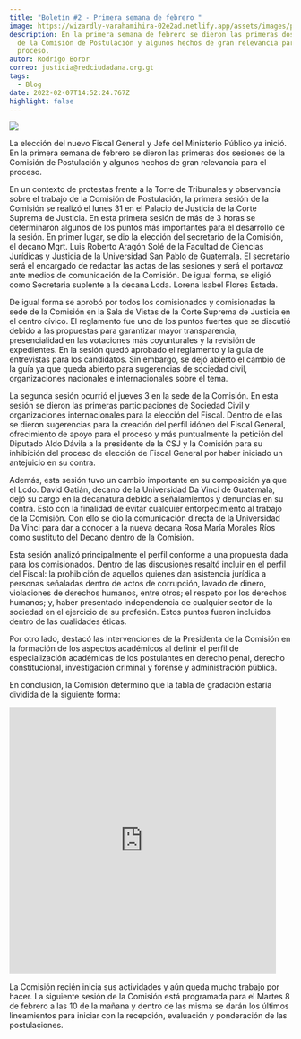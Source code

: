 ```yaml
---
title: "Boletín #2 - Primera semana de febrero "
image: https://wizardly-varahamihira-02e2ad.netlify.app/assets/images/posts/web_mp-16.png
description: En la primera semana de febrero se dieron las primeras dos sesiones
  de la Comisión de Postulación y algunos hechos de gran relevancia para el
  proceso.
autor: Rodrigo Boror
correo: justicia@redciudadana.org.gt
tags:
  - Blog
date: 2022-02-07T14:52:24.767Z
highlight: false
---
```

<!--StartFragment-->

![](/assets/images/posts/screenshot_2.jpg)

La elección del nuevo Fiscal General y Jefe del Ministerio Público ya inició. En la primera semana de febrero se dieron las primeras dos sesiones de la Comisión de Postulación y algunos hechos de gran relevancia para el proceso.

En un contexto de protestas frente a la Torre de Tribunales y observancia sobre el trabajo de la Comisión de Postulación, la primera sesión de la Comisión se realizó el lunes 31 en el Palacio de Justicia de la Corte Suprema de Justicia. En esta primera sesión de más de 3 horas se determinaron algunos de los puntos más importantes para el desarrollo de la sesión. En primer lugar, se dio la elección del secretario de la Comisión, el decano Mgrt. Luis Roberto Aragón Solé de la Facultad de Ciencias Jurídicas y Justicia de la Universidad San Pablo de Guatemala. El secretario será el encargado de redactar las actas de las sesiones y será el portavoz ante medios de comunicación de la Comisión. De igual forma, se eligió como Secretaria suplente a la decana Lcda. Lorena Isabel Flores Estada. 

De igual forma se aprobó por todos los comisionados y comisionadas la sede de la Comisión en la Sala de Vistas de la Corte Suprema de Justicia en el centro cívico. El reglamento fue uno de los puntos fuertes que se discutió debido a las propuestas para garantizar mayor transparencia, presencialidad en las votaciones más coyunturales y la revisión de expedientes. En la sesión quedó aprobado el reglamento y la guía de entrevistas para los candidatos. Sin embargo, se dejó abierto el cambio de la guía ya que queda abierto para sugerencias de sociedad civil, organizaciones nacionales e internacionales sobre el tema. 

La segunda sesión ocurrió el jueves 3 en la sede de la Comisión. En esta sesión se dieron las primeras participaciones de Sociedad Civil y organizaciones internacionales para la elección del Fiscal. Dentro de ellas se dieron sugerencias para la creación del perfil idóneo del Fiscal General, ofrecimiento de apoyo para el proceso y más puntualmente la petición del Diputado Aldo Dávila a la presidente de la CSJ y la Comisión para su inhibición del proceso de elección de Fiscal General por haber iniciado un antejuicio en su contra. 

Además, esta sesión tuvo un cambio importante en su composición ya que el Lcdo. David Gatián, decano de la Universidad Da Vinci de Guatemala, dejó su cargo en la decanatura debido a señalamientos y denuncias en su contra. Esto con la finalidad de evitar cualquier entorpecimiento al trabajo de la Comisión. Con ello se dio la comunicación directa de la Universidad Da Vinci para dar a conocer a la nueva decana Rosa María Morales Ríos como sustituto del Decano dentro de la Comisión. 

Esta sesión analizó principalmente el perfil conforme a una propuesta dada para los comisionados. Dentro de las discusiones resaltó incluir en el perfil del Fiscal: la prohibición de aquellos quienes dan asistencia jurídica a personas señaladas dentro de actos de corrupción, lavado de dinero, violaciones de derechos humanos, entre otros; el respeto por los derechos humanos; y, haber presentado independencia de cualquier sector de la sociedad en el ejercicio de su profesión. Estos puntos fueron incluidos dentro de las cualidades éticas. 

Por otro lado, destacó las intervenciones de la Presidenta de la Comisión en la formación de los aspectos académicos al definir el perfil de especialización académicas de los postulantes en derecho penal, derecho constitucional, investigación criminal y forense y administración pública.

En conclusión, la Comisión determino que la tabla de gradación estaría dividida de la siguiente forma: 

<iframe src="https://www.facebook.com/plugins/video.php?height=476&href=https%3A%2F%2Fwww.facebook.com%2FRedciudadanagt%2Fvideos%2F953594888862326%2F&show_text=false&width=476&t=0" width="476" height="476" style="border:none;overflow:hidden" scrolling="no" frameborder="0" allowfullscreen="true" allow="autoplay; clipboard-write; encrypted-media; picture-in-picture; web-share" allowFullScreen="true"></iframe>

La Comisión recién inicia sus actividades y aún queda mucho trabajo por hacer. La siguiente sesión de la Comisión está programada para el Martes 8 de febrero a las 10 de la mañana y dentro de las misma se darán los últimos lineamientos para iniciar con la recepción, evaluación y ponderación de las postulaciones. 

<!--EndFragment-->